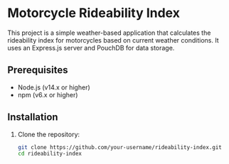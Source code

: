 # Motorcycle Rideability Index

This project is a simple weather-based application that calculates the rideability index for motorcycles based on current weather conditions. 
It uses an Express.js server and PouchDB for data storage.

## Prerequisites

- Node.js (v14.x or higher)
- npm (v6.x or higher)

## Installation

1. Clone the repository:
   ```bash
   git clone https://github.com/your-username/rideability-index.git
   cd rideability-index
